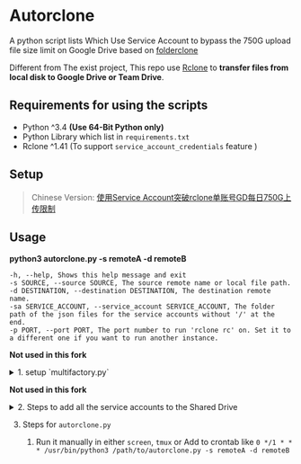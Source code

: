 # Autorclone 

A python script lists Which Use Service Account to bypass the 750G upload file size limit on Google Drive
based on [folderclone](https://github.com/Spazzlo/folderclone)

Different from The exist project, This repo use [Rclone](https://rclone.org) to **transfer files from local disk 
to Google Drive or Team Drive**.

## Requirements for using the scripts

* Python ^3.4 **(Use 64-Bit Python only)**
* Python Library which list in `requirements.txt`
* Rclone ^1.41 (To support `service_account_credentials` feature )

## Setup

> Chinese Version: [使用Service Account突破rclone单账号GD每日750G上传限制](//blog.rhilip.info/archives/1135/)

## Usage

**python3 autorclone.py -s remoteA -d remoteB**

	-h, --help, Shows this help message and exit
	-s SOURCE, --source SOURCE, The source remote name or local file path.
	-d DESTINATION, --destination DESTINATION, The destination remote name.
	-sa SERVICE_ACCOUNT, --service_account SERVICE_ACCOUNT, The folder path of the json files for the service accounts without '/' at the end.
	-p PORT, --port PORT, The port number to run 'rclone rc' on. Set it to a different one if you want to run another instance.

**Not used in this fork**
<details>
    <summary>1. setup `multifactory.py`</summary>
    
    1) Head over to <https://console.developers.google.com/> and sign in with your account.
    2) Click "Library" on the left column, then click on "Select a project" at the top. Click on `NEW PROJECT` on the top-right corner of the new window.
    3) In the Project name section, input a project name of your choice. Wait till the project creation is done and then click on "Select a project" again at the top and select your project.
    4) Select "OAuth consent screen" and fill out the **Application name** field with a name of your choice. Scroll down and hit "Save"
    5) Select "Credentials"  and select Create credentials. Choose "OAuth client ID". Choose "Other" as your **Application type** and hit "Create". Hit "Ok". You will now be presented with a list of "OAuth 2.0 client IDs". At the right end, there will be a download icon. Select it to download and save it as `credentials.json` in the script folder.
    6) Find out how many projects you'll need. For example, a 100 TB job will take approximately 135 service accounts to make a full clone. Each project can have a maximum of 100 service accounts. In the case of the 100TB job, we will need 2 projects. `multifactory.py` conveniently includes a quick setup option. Run the following command `python3 multifactory.py --quick-setup N`. **Replace `N` with the amount of projects you need!**. If you want to only use new projects instead of existing ones, make sure to add `--new-only` flag. It will automatically start doing all the hard work for you.
    6a) Running this for the first time will prompt you to login with your Google account. Login with the same account you used for Step 1. If will then ask you to enable a service. Open the URL in your browser to enable it. Press Enter once it's enabled.

</details>

**Not used in this fork**
<details>
    <summary>2. Steps to add all the service accounts to the Shared Drive</summary>
    
    1) Once `multifactory.py` is done making all the accounts, open Google Drive and make a new Shared Drive to copy to.
    2) Run the following command `python3 masshare.py -d SDFolderID`. Replace the `SDFolderID` with `XXXXXXXXXXXXXXXXXXX`. The Folder ID can be obtained from the Shared Drive URL `https://drive.google.com/drive/folders/XXXXXXXXXXXXXXXXXXX`. `masshare.py` will start adding all your service accounts.

</details>

3. Steps for `autorclone.py`
    
    1) Run it manually in either `screen`, `tmux` or Add to crontab like `0 */1 * * * /usr/bin/python3 /path/to/autorclone.py -s remoteA -d remoteB`
